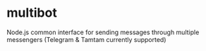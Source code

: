 # multibot
Node.js common interface for sending messages through multiple messengers (Telegram &amp; Tamtam currently supported)
